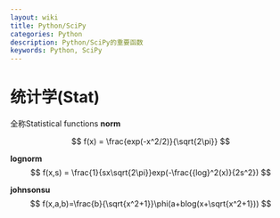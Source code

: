 ```yaml
---
layout: wiki
title: Python/SciPy
categories: Python
description: Python/SciPy的重要函数
keywords: Python, SciPy
---
```



# 统计学(Stat)
全称Statistical functions
**norm**

$$
f(x) = \frac{exp(-x^2/2)}{\sqrt{2\pi}}
$$

**lognorm**
$$
f(x,s) = \frac{1}{sx\sqrt{2\pi}}exp(-\frac{{log}^2(x)}{2s^2})
$$

**johnsonsu**
$$
f(x,a,b)=\frac{b}{\sqrt{x^2+1}}\phi(a+blog(x+\sqrt{x^2+1}))
$$
